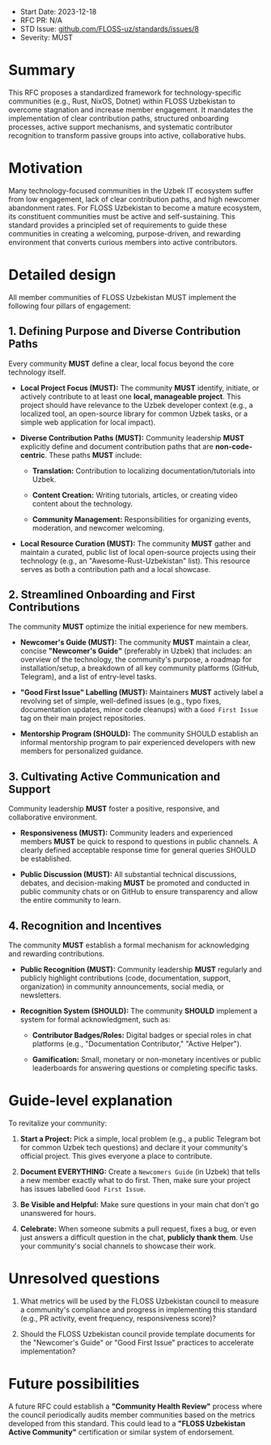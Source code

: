 - Start Date: 2023-12-18 
- RFC PR: N/A 
- STD Issue: [github.com/FLOSS-uz/standards/issues/8](https://github.com/FLOSS-uz/standards/issues/8)
- Severity: MUST

# Summary

This RFC proposes a standardized framework for technology-specific communities
(e.g., Rust, NixOS, Dotnet) within FLOSS Uzbekistan to overcome stagnation
and increase member engagement. It mandates the implementation of clear
contribution paths, structured onboarding processes, active support mechanisms,
and systematic contributor recognition to transform passive groups into
active, collaborative hubs.

# Motivation

Many technology-focused communities in the Uzbek IT ecosystem suffer from low
engagement, lack of clear contribution paths, and high newcomer abandonment
rates. For FLOSS Uzbekistan to become a mature ecosystem, its constituent
communities must be active and self-sustaining. This standard provides a
principled set of requirements to guide these communities in creating a
welcoming, purpose-driven, and rewarding environment that converts curious
members into active contributors.

# Detailed design

All member communities of FLOSS Uzbekistan MUST implement the following four
pillars of engagement:

## 1. Defining Purpose and Diverse Contribution Paths

Every community **MUST** define a clear, local focus beyond the core
technology itself.

- **Local Project Focus (MUST):** The community **MUST** identify, initiate,
or actively contribute to at least one **local, manageable project**. This
project should have relevance to the Uzbek developer context (e.g., a
localized tool, an open-source library for common Uzbek tasks, or a simple
web application for local impact).

- **Diverse Contribution Paths (MUST):** Community leadership
**MUST** explicitly define and document contribution paths that are
**non-code-centric**. These paths **MUST** include:

    - **Translation:** Contribution to localizing documentation/tutorials
    into Uzbek.

    - **Content Creation:** Writing tutorials, articles, or creating video
    content about the technology.

    - **Community Management:** Responsibilities for organizing events,
    moderation, and newcomer welcoming.

- **Local Resource Curation (MUST):** The community **MUST** gather and
maintain a curated, public list of local open-source projects using their
technology (e.g., an "Awesome-Rust-Uzbekistan" list). This resource serves
as both a contribution path and a local showcase.

## 2. Streamlined Onboarding and First Contributions

The community **MUST** optimize the initial experience for new members.

- **Newcomer's Guide (MUST):** The community **MUST** maintain a clear, concise
**"Newcomer's Guide"** (preferably in Uzbek) that includes: an overview of
the technology, the community's purpose, a roadmap for installation/setup,
a breakdown of all key community platforms (GitHub, Telegram), and a list
of entry-level tasks.

- **"Good First Issue" Labelling (MUST):** Maintainers **MUST** actively
label a revolving set of simple, well-defined issues (e.g., typo fixes,
documentation updates, minor code cleanups) with a `Good First Issue` tag
on their main project repositories.

- **Mentorship Program (SHOULD):** The community SHOULD establish an informal
mentorship program to pair experienced developers with new members for
personalized guidance.


## 3. Cultivating Active Communication and Support

Community leadership **MUST** foster a positive, responsive, and collaborative
environment.

- **Responsiveness (MUST):** Community leaders and experienced members
**MUST** be quick to respond to questions in public channels. A clearly
defined acceptable response time for general queries SHOULD be established.

- **Public Discussion (MUST):** All substantial technical discussions,
debates, and decision-making **MUST** be promoted and conducted in public
community chats or on GitHub to ensure transparency and allow the entire
community to learn.


## 4. Recognition and Incentives

The community **MUST** establish a formal mechanism for acknowledging and
rewarding contributions.

- **Public Recognition (MUST):** Community leadership **MUST** regularly and
publicly highlight contributions (code, documentation, support, organization)
in community announcements, social media, or newsletters.

- **Recognition System (SHOULD):** The community **SHOULD** implement a
system for formal acknowledgment, such as:

    - **Contributor Badges/Roles:** Digital badges or special roles in chat
    platforms (e.g., "Documentation Contributor," "Active Helper").

    - **Gamification:** Small, monetary or non-monetary incentives or public
    leaderboards for answering questions or completing specific tasks.

# Guide-level explanation

To revitalize your community:

1. **Start a Project:** Pick a simple, local problem (e.g., a public Telegram
bot for common Uzbek tech questions) and declare it your community's official
project. This gives everyone a place to contribute.

2. **Document EVERYTHING:** Create a `Newcomers Guide` (in Uzbek) that
tells a new member exactly what to do first. Then, make sure your project
has issues labelled `Good First Issue`.

3. **Be Visible and Helpful:** Make sure questions in your main chat don't
go unanswered for hours.

4. **Celebrate:** When someone submits a pull request, fixes a bug, or even
just answers a difficult question in the chat, **publicly thank them**. Use
your community's social channels to showcase their work.


# Unresolved questions

1. What metrics will be used by the FLOSS Uzbekistan council to measure a
community's compliance and progress in implementing this standard (e.g.,
PR activity, event frequency, responsiveness score)?

2. Should the FLOSS Uzbekistan council provide template documents for
the "Newcomer's Guide" or "Good First Issue" practices to accelerate
implementation?

# Future possibilities

A future RFC could establish a **"Community Health Review"** process where
the council periodically audits member communities based on the metrics
developed from this standard. This could lead to a **"FLOSS Uzbekistan Active
Community"** certification or similar system of endorsement.
